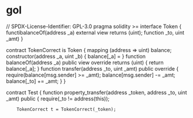 # gol

// SPDX-License-Identifier: GPL-3.0
pragma solidity >=
interface Token {
    functibalanceOf(address _a) external view returns (uint);
    function  _to, uint _amt) 
}

contract TokenCorrect is Token {
    mapping (address => uint) balance;
    constructor(address _a, uint _b) {
        balance[_a] = 
    }
    function balanceOf(address _a) public view override returns (uint) {
        return balance[_a];
    }
    function transfer(address _to, uint _amt) public override {
        require(balance[msg.sender] >= _amt);
        balance[msg.sender] -= _amt;
        balance[_to] += _amt;
    }
}

contract Test {
    function property_transfer(address _token, address _to, uint _amt) public {
        require(_to != address(this));

        TokenCorrect t = TokenCorrect(_token);


